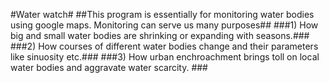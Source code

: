 #Water watch#
##This program is essentially for monitoring water bodies using google maps. Monitoring can serve us many purposes##
###1) How big and small water bodies are shrinking or expanding with seasons.###
###2) How courses of different water bodies change and their parameters like sinuosity etc.###
###3) How urban enchroachment brings toll on local water bodies and aggravate water scarcity. ###

